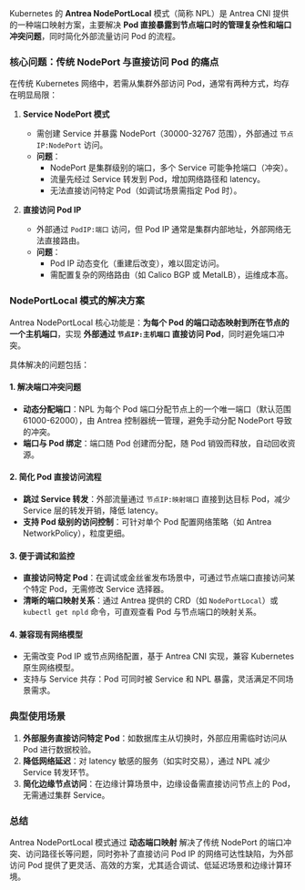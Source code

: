 Kubernetes 的 **Antrea NodePortLocal** 模式（简称 NPL）是 Antrea CNI 提供的一种端口映射方案，主要解决 **Pod 直接暴露到节点端口时的管理复杂性和端口冲突问题**，同时简化外部流量访问 Pod 的流程。


### 核心问题：传统 NodePort 与直接访问 Pod 的痛点
在传统 Kubernetes 网络中，若需从集群外部访问 Pod，通常有两种方式，均存在明显局限：

1. **Service NodePort 模式**  
   - 需创建 Service 并暴露 NodePort（30000-32767 范围），外部通过 `节点IP:NodePort` 访问。  
   - **问题**：  
     - NodePort 是集群级别的端口，多个 Service 可能争抢端口（冲突）。  
     - 流量先经过 Service 转发到 Pod，增加网络路径和 latency。  
     - 无法直接访问特定 Pod（如调试场景需指定 Pod 时）。

2. **直接访问 Pod IP**  
   - 外部通过 `PodIP:端口` 访问，但 Pod IP 通常是集群内部地址，外部网络无法直接路由。  
   - **问题**：  
     - Pod IP 动态变化（重建后改变），难以固定访问。  
     - 需配置复杂的网络路由（如 Calico BGP 或 MetalLB），运维成本高。  


### NodePortLocal 模式的解决方案
Antrea NodePortLocal 核心功能是：**为每个 Pod 的端口动态映射到所在节点的一个主机端口**，实现 **外部通过 `节点IP:主机端口` 直接访问 Pod**，同时避免端口冲突。

具体解决的问题包括：

#### 1. 解决端口冲突问题
- **动态分配端口**：NPL 为每个 Pod 端口分配节点上的一个唯一端口（默认范围 61000-62000），由 Antrea 控制器统一管理，避免手动分配 NodePort 导致的冲突。  
- **端口与 Pod 绑定**：端口随 Pod 创建而分配，随 Pod 销毁而释放，自动回收资源。

#### 2. 简化 Pod 直接访问流程
- **跳过 Service 转发**：外部流量通过 `节点IP:映射端口` 直接到达目标 Pod，减少 Service 层的转发开销，降低 latency。  
- **支持 Pod 级别的访问控制**：可针对单个 Pod 配置网络策略（如 Antrea NetworkPolicy），粒度更细。

#### 3. 便于调试和监控
- **直接访问特定 Pod**：在调试或金丝雀发布场景中，可通过节点端口直接访问某个特定 Pod，无需修改 Service 选择器。  
- **清晰的端口映射关系**：通过 Antrea 提供的 CRD（如 `NodePortLocal`）或 `kubectl get npld` 命令，可直观查看 Pod 与节点端口的映射关系。

#### 4. 兼容现有网络模型
- 无需改变 Pod IP 或节点网络配置，基于 Antrea CNI 实现，兼容 Kubernetes 原生网络模型。  
- 支持与 Service 共存：Pod 可同时被 Service 和 NPL 暴露，灵活满足不同场景需求。


### 典型使用场景
1. **外部服务直接访问特定 Pod**：如数据库主从切换时，外部应用需临时访问从 Pod 进行数据校验。  
2. **降低网络延迟**：对 latency 敏感的服务（如实时交易），通过 NPL 减少 Service 转发环节。  
3. **简化边缘节点访问**：在边缘计算场景中，边缘设备需直接访问节点上的 Pod，无需通过集群 Service。  


### 总结
Antrea NodePortLocal 模式通过 **动态端口映射** 解决了传统 NodePort 的端口冲突、访问路径长等问题，同时弥补了直接访问 Pod IP 的网络可达性缺陷，为外部访问 Pod 提供了更灵活、高效的方案，尤其适合调试、低延迟场景和边缘计算环境。